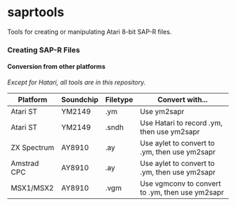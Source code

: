 # saprtools
Tools for creating or manipulating Atari 8-bit SAP-R files.

### Creating SAP-R Files

#### Conversion from other platforms

*Except for Hatari, all tools are in this repository.*

| Platform | Soundchip | Filetype | Convert with...|
| --- | --- | --- | --- |
| Atari ST | YM2149 | .ym | Use ym2sapr |
| Atari ST | YM2149 | .sndh | Use Hatari to record .ym, then use ym2sapr |
| ZX Spectrum | AY8910 | .ay | Use aylet to convert to .ym, then use ym2sapr |
| Amstrad CPC | AY8910 | .ay | Use aylet to convert to .ym, then use ym2sapr |
| MSX1/MSX2 | AY8910 | .vgm | Use vgmconv to convert to .ym, then use ym2sapr |
